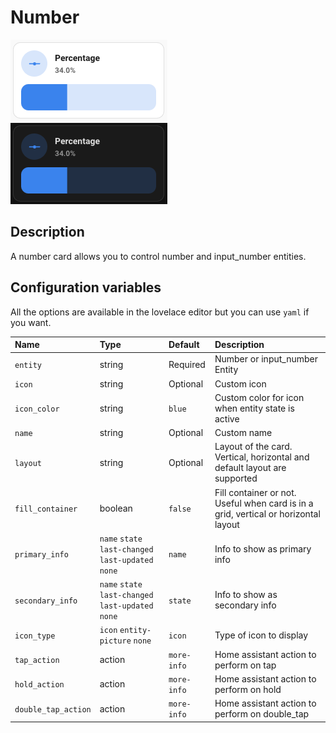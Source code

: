 # Number

![Entity light](../images/number-light.png)
![Entity dark](../images/number-dark.png)

## Description

A number card allows you to control number and input_number entities.

## Configuration variables

All the options are available in the lovelace editor but you can use `yaml` if you want.

| Name                | Type                                                | Default     | Description                                                                         |
| :------------------ | :-------------------------------------------------- | :---------- | :---------------------------------------------------------------------------------- |
| `entity`            | string                                              | Required    | Number or input_number Entity                                                       |
| `icon`              | string                                              | Optional    | Custom icon                                                                         |
| `icon_color`        | string                                              | `blue`      | Custom color for icon when entity state is active                                   |
| `name`              | string                                              | Optional    | Custom name                                                                         |
| `layout`            | string                                              | Optional    | Layout of the card. Vertical, horizontal and default layout are supported           |
| `fill_container`    | boolean                                             | `false`     | Fill container or not. Useful when card is in a grid, vertical or horizontal layout |
| `primary_info`      | `name` `state` `last-changed` `last-updated` `none` | `name`      | Info to show as primary info                                                        |
| `secondary_info`    | `name` `state` `last-changed` `last-updated` `none` | `state`     | Info to show as secondary info                                                      |
| `icon_type`         | `icon` `entity-picture` `none`                      | `icon`      | Type of icon to display                                                             |
| `tap_action`        | action                                              | `more-info` | Home assistant action to perform on tap                                             |
| `hold_action`       | action                                              | `more-info` | Home assistant action to perform on hold                                            |
| `double_tap_action` | action                                              | `more-info` | Home assistant action to perform on double_tap                                      |
